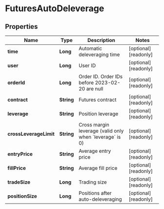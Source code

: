 
# FuturesAutoDeleverage

## Properties

Name | Type | Description | Notes
------------ | ------------- | ------------- | -------------
**time** | **Long** | Automatic deleveraging time |  [optional] [readonly]
**user** | **Long** | User ID |  [optional] [readonly]
**orderId** | **Long** | Order ID. Order IDs before 2023-02-20 are null |  [optional] [readonly]
**contract** | **String** | Futures contract |  [optional] [readonly]
**leverage** | **String** | Position leverage |  [optional] [readonly]
**crossLeverageLimit** | **String** | Cross margin leverage (valid only when &#x60;leverage&#x60; is 0) |  [optional] [readonly]
**entryPrice** | **String** | Average entry price |  [optional] [readonly]
**fillPrice** | **String** | Average fill price |  [optional] [readonly]
**tradeSize** | **Long** | Trading size |  [optional] [readonly]
**positionSize** | **Long** | Positions after auto-deleveraging |  [optional] [readonly]

